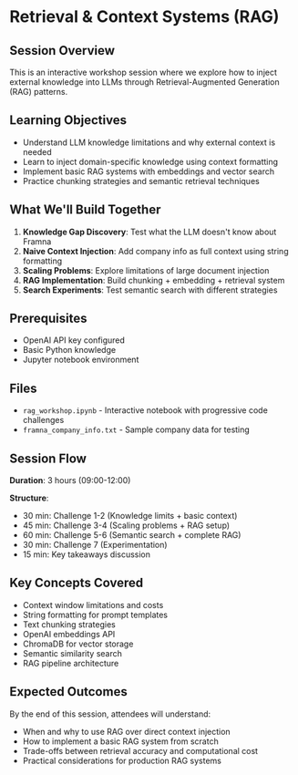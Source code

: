 # Retrieval & Context Systems (RAG)

## Session Overview
This is an interactive workshop session where we explore how to inject external knowledge into LLMs through Retrieval-Augmented Generation (RAG) patterns.

## Learning Objectives
- Understand LLM knowledge limitations and why external context is needed
- Learn to inject domain-specific knowledge using context formatting
- Implement basic RAG systems with embeddings and vector search
- Practice chunking strategies and semantic retrieval techniques

## What We'll Build Together
1. **Knowledge Gap Discovery**: Test what the LLM doesn't know about Framna
2. **Naive Context Injection**: Add company info as full context using string formatting
3. **Scaling Problems**: Explore limitations of large document injection
4. **RAG Implementation**: Build chunking + embedding + retrieval system
5. **Search Experiments**: Test semantic search with different strategies

## Prerequisites
- OpenAI API key configured
- Basic Python knowledge
- Jupyter notebook environment

## Files
- `rag_workshop.ipynb` - Interactive notebook with progressive code challenges
- `framna_company_info.txt` - Sample company data for testing

## Session Flow
**Duration**: 3 hours (09:00-12:00)

**Structure**:
- 30 min: Challenge 1-2 (Knowledge limits + basic context)
- 45 min: Challenge 3-4 (Scaling problems + RAG setup)  
- 60 min: Challenge 5-6 (Semantic search + complete RAG)
- 30 min: Challenge 7 (Experimentation)
- 15 min: Key takeaways discussion

## Key Concepts Covered
- Context window limitations and costs
- String formatting for prompt templates
- Text chunking strategies
- OpenAI embeddings API
- ChromaDB for vector storage
- Semantic similarity search
- RAG pipeline architecture

## Expected Outcomes
By the end of this session, attendees will understand:
- When and why to use RAG over direct context injection
- How to implement a basic RAG system from scratch
- Trade-offs between retrieval accuracy and computational cost
- Practical considerations for production RAG systems
